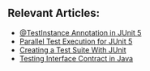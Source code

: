 ## Relevant Articles:

- [@TestInstance Annotation in JUnit 5](https://www.baeldung.com/junit-testinstance-annotation)
- [Parallel Test Execution for JUnit 5](https://www.baeldung.com/junit-5-parallel-tests)
- [Creating a Test Suite With JUnit](https://www.baeldung.com/java-junit-test-suite)
- [Testing Interface Contract in Java](https://www.baeldung.com/java-junit-verify-interface-contract)
